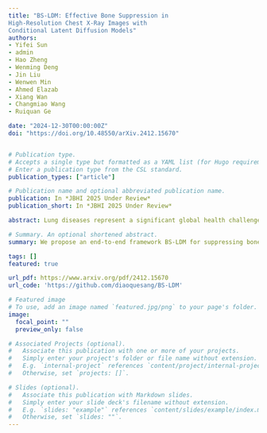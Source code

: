 ```yaml
---
title: "BS-LDM: Effective Bone Suppression in
High-Resolution Chest X-Ray Images with
Conditional Latent Diffusion Models"
authors:
- Yifei Sun
- admin
- Hao Zheng
- Wenming Deng
- Jin Liu
- Wenwen Min
- Ahmed Elazab
- Xiang Wan
- Changmiao Wang
- Ruiquan Ge

date: "2024-12-30T00:00:00Z"
doi: "https://doi.org/10.48550/arXiv.2412.15670"


# Publication type.
# Accepts a single type but formatted as a YAML list (for Hugo requirements).
# Enter a publication type from the CSL standard.
publication_types: ["article"]

# Publication name and optional abbreviated publication name.
publication: In *JBHI 2025 Under Review*
publication_short: In *JBHI 2025 Under Review*

abstract: Lung diseases represent a significant global health challenge, with Chest X-Ray (CXR) being a key diagnostic tool due to their accessibility and affordability. Nonetheless, the detection of pulmonary lesions is often hindered by overlapping bone structures in CXR images, leading to potential misdiagnoses. To address this issue, we developed an end-to-end framework called BS-LDM, designed to effectively suppress bone in high-resolution CXR images. This framework is based on conditional latent diffusion models and incorporates a multi-level hybrid loss-constrained vector-quantized generative adversarial network which is crafted for perceptual compression, ensuring the preservation of details. To further enhance the framework's performance, we introduce offset noise and a temporal adaptive thresholding strategy. These additions help minimize discrepancies in generating low-frequency information, thereby improving the clarity of the generated soft tissue images. Additionally, we have compiled a high-quality bone suppression dataset named SZCH-X-Rays. This dataset includes 818 pairs of high-resolution CXR and dual-energy subtraction soft tissue images collected from a partner hospital. Moreover, we processed 241 data pairs from the JSRT dataset into negative images, which are more commonly used in clinical practice. Our comprehensive experimental and clinical evaluations reveal that BS-LDM excels in bone suppression, underscoring its significant clinical value. Our code, pre-trained models and processed JSRT dataset are available at https://github.com/diaoquesang/BS-LDM.

# Summary. An optional shortened abstract.
summary: We propose an end-to-end framework BS-LDM for suppressing bones in high-resolution CXR images, improving soft tissue clarity with advanced diffusion models and hybrid loss strategies. Its clinical value is validated using the SZCH-X-Rays and processed JSRT datasets.

tags: []
featured: true

url_pdf: https://www.arxiv.org/pdf/2412.15670
url_code: 'https://github.com/diaoquesang/BS-LDM'

# Featured image
# To use, add an image named `featured.jpg/png` to your page's folder. 
image:
  focal_point: ""
  preview_only: false

# Associated Projects (optional).
#   Associate this publication with one or more of your projects.
#   Simply enter your project's folder or file name without extension.
#   E.g. `internal-project` references `content/project/internal-project/index.md`.
#   Otherwise, set `projects: []`.

# Slides (optional).
#   Associate this publication with Markdown slides.
#   Simply enter your slide deck's filename without extension.
#   E.g. `slides: "example"` references `content/slides/example/index.md`.
#   Otherwise, set `slides: ""`.
---
```

